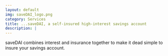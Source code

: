 ```yaml
---
layout: default
img: saveDAI_logo.png
category: Services
title: ...saveDAI, a self-insured high-interest savings account
description: |
---
```

  saveDAI combines interest and insurance together to make it dead simple to insure your savings account.
